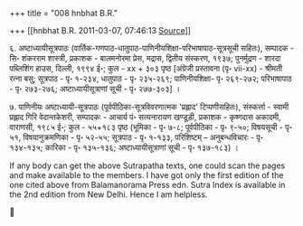+++
title = "008 hnbhat B.R."

+++
[[hnbhat B.R.	2011-03-07, 07:46:13 [Source](https://groups.google.com/g/samskrita/c/C3ajYsPV_EM)]]



६. अष्टाध्यायीसूत्रपाठः (वार्तिक-गणपाठ-धातुपाठ-पाणिनीयशिक्षा-परिभाषापाठ-सूत्रसूची सहितः), सम्पादक - सि॰ शंकरराम शास्त्री, प्रकाशक - बालमनोरमा प्रेस, मद्रास, द्वितीय संस्करण, १९३७; पुनर्मुद्रण - शारदा पब्लिशिंग हाउस, दिल्ली, १९९४ ई॰; कुल - xx + ३०३ पृष्ठ \[अंग्रेजी प्रस्तावना (पृ॰ vii-xx) - श्रीमती रत्ना बसु; सूत्रपाठ - पृ॰ १-२३४, धातुपाठ - पृ॰ २३५-२६९; पाणिनीयशिक्षा- पृ॰ २६९-२७२; परिभाषापाठ - पृ॰ २७३-२७६; अष्टाध्यायीसूत्राणां सूची - पृ॰ २७७-३०३\] ।

  
७. पाणिनीयः अष्टाध्यायी-सूत्रपाठः (पूर्वपीठिका-सूत्रविवरणात्मक 'प्रह्लाद' टिप्पणीसहितः), संस्कर्त्ता - स्वामी प्रह्लाद गिरि वेदान्तकेशरी, सम्पादकः - आचार्य पं॰ सत्यनारायण खण्डूड़ी, प्रकाशक - कृष्णदास अकादमी, वाराणसी, १९८५ ई॰; कुल - ५५+१८३ पृष्ठ (भूमिका - पृ॰ ७-८; पूर्वपीठिका - पृ॰ ९-५०; विषयसूची - पृ॰ ५१, विषयानुक्रमणिका - पृ॰ ५२-५५; सूत्रपाठ - पृ॰ १-१३३, परिशिष्टम् – अनुबन्धविचारः - पृ॰ १३४-१३५; कारिका - पृ॰ १३५-१३६; अष्टाध्यायीसूत्राणां सूची - पृ॰ १३७-१८३) ।  
  

If any body can get the above Sutrapatha texts, one could scan the pages and make available to the members. I have got only the first edition of the one cited above from Balamanorama Press edn. Sutra Index is available in the 2nd edition from New Delhi. Hence I am helpless.




